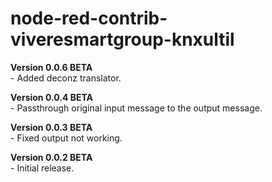 # node-red-contrib-viveresmartgroup-knxultil

<p>
<b>Version 0.0.6 BETA</b><br/>
- Added deconz translator.</br>
</p>
<p>
<b>Version 0.0.4 BETA</b><br/>
- Passthrough original input message to the output message.</br>
</p>
<p>
<b>Version 0.0.3 BETA</b><br/>
- Fixed output not working.</br>
</p>
<p>
<b>Version 0.0.2 BETA</b><br/>
- Initial release.</br>
</p>

